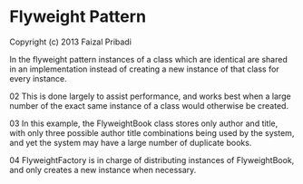 # Flyweight Pattern

Copyright (c) 2013 Faizal Pribadi

In the flyweight pattern instances of a class which are identical are shared in an implementation instead of creating a new instance of that class for every instance.

02
This is done largely to assist performance, and works best when a large number of the exact same instance of a class would otherwise be created.

03
In this example, the FlyweightBook class stores only author and title, with only three possible author title combinations being used by the system, and yet the system may have a large number of duplicate books.

04
FlyweightFactory is in charge of distributing instances of FlyweightBook, and only creates a new instance when necessary.